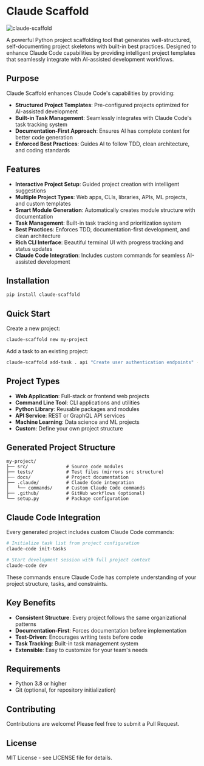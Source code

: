 # Claude Scaffold
![claude-scaffold](https://github.com/user-attachments/assets/01168397-4dff-40fc-92d9-274f1d1934c7)

A powerful Python project scaffolding tool that generates well-structured, self-documenting project skeletons with built-in best practices. Designed to enhance Claude Code capabilities by providing intelligent project templates that seamlessly integrate with AI-assisted development workflows.

## Purpose

Claude Scaffold enhances Claude Code's capabilities by providing:
- **Structured Project Templates**: Pre-configured projects optimized for AI-assisted development
- **Built-in Task Management**: Seamlessly integrates with Claude Code's task tracking system
- **Documentation-First Approach**: Ensures AI has complete context for better code generation
- **Enforced Best Practices**: Guides AI to follow TDD, clean architecture, and coding standards

## Features

- **Interactive Project Setup**: Guided project creation with intelligent suggestions
- **Multiple Project Types**: Web apps, CLIs, libraries, APIs, ML projects, and custom templates
- **Smart Module Generation**: Automatically creates module structure with documentation
- **Task Management**: Built-in task tracking and prioritization system
- **Best Practices**: Enforces TDD, documentation-first development, and clean architecture
- **Rich CLI Interface**: Beautiful terminal UI with progress tracking and status updates
- **Claude Code Integration**: Includes custom commands for seamless AI-assisted development

## Installation

```bash
pip install claude-scaffold
```

## Quick Start

Create a new project:

```bash
claude-scaffold new my-project
```

Add a task to an existing project:

```bash
claude-scaffold add-task . api "Create user authentication endpoints" --priority high
```

## Project Types

- **Web Application**: Full-stack or frontend web projects
- **Command Line Tool**: CLI applications and utilities
- **Python Library**: Reusable packages and modules
- **API Service**: REST or GraphQL API services
- **Machine Learning**: Data science and ML projects
- **Custom**: Define your own project structure

## Generated Project Structure

```
my-project/
├── src/              # Source code modules
├── tests/            # Test files (mirrors src structure)
├── docs/             # Project documentation
├── .claude/          # Claude Code integration
│   └── commands/     # Custom Claude Code commands
├── .github/          # GitHub workflows (optional)
└── setup.py          # Package configuration
```

## Claude Code Integration

Every generated project includes custom Claude Code commands:

```bash
# Initialize task list from project configuration
claude-code init-tasks

# Start development session with full project context
claude-code dev
```

These commands ensure Claude Code has complete understanding of your project structure, tasks, and constraints.

## Key Benefits

- **Consistent Structure**: Every project follows the same organizational patterns
- **Documentation-First**: Forces documentation before implementation
- **Test-Driven**: Encourages writing tests before code
- **Task Tracking**: Built-in task management system
- **Extensible**: Easy to customize for your team's needs

## Requirements

- Python 3.8 or higher
- Git (optional, for repository initialization)

## Contributing

Contributions are welcome! Please feel free to submit a Pull Request.

## License

MIT License - see LICENSE file for details.
